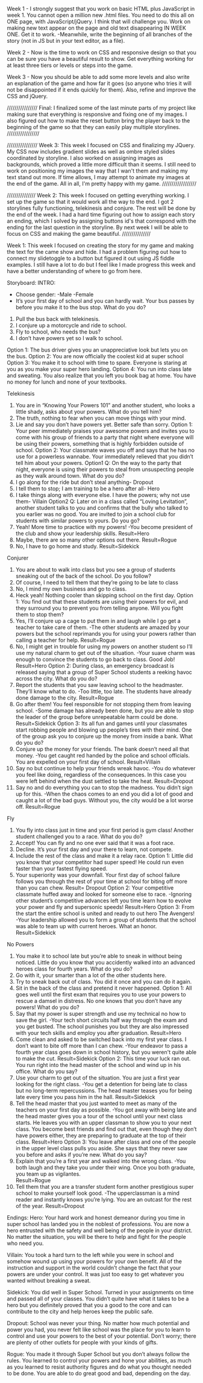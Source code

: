 Week 1 -
I strongly suggest that you work on basic HTML plus JavaScript in week 1. You cannot open a million new .html files. You need to do this all on ONE page, with JavaScript/jQuery.  I think that will challenge you. Work on making new text appear on the page and old text disappearing IN WEEK ONE. Get it to work.
-Meanwhile, write the beginning of all branches of the story (not in JS but in your text editor, as a file).

Week 2 -
Now is the time to work on CSS and responsive design so that you can be sure you have a beautiful result to show. Get everything working for at least three tiers or levels or steps into the game.

Week 3 -
Now you should be able to add some more levels and also write an explanation of the game and how far it goes (so anyone who tries it will not be disappointed if it ends quickly for them). Also, refine and improve the CSS and jQuery.


////////////////
Final:
I finalized some of the last minute parts of my project like making sure that everything is responsive and fixing one of my images. I also figured out how to make the reset button bring the player back to the beginning of the game so that they can easily play multiple storylines.
/////////////////

////////////////
Week 3:
This week I focused on CSS and finalizing my JQuery. My CSS now includes gradient slides as well as ombre styled slides coordinated by storyline. I also worked on assigning images as backgrounds, which proved a little more difficult than it seems. I still need to work on positioning my images the way that I wan't them and making my text stand out more. If time allows, I may attempt to animate my images at the end of the game. All in all, I'm pretty happy with my game.
//////////////////

///////////////
Week 2:
This week I focused on getting everything working. I set up the game so that it would work all the way to the end. I got 2 storylines fully functioning, telekinesis and conjure. The rest will be done by the end of the week. I had a hard time figuring out how to assign each story an ending, which I solved by assigning buttons id's that correspond with the ending for the last question in the storyline. By next week I will be able to focus on CSS and making the game beautiful.
///////////////




Week 1:
This week I focused on creating the story for my game and making the text for the came show and hide. I had a problem figuring out how to connect my slidetoggle to a button but figured it out using JS fiddle examples. I still have a lot to do but I feel like I made progress this week and have a better understanding of where to go from here.

Storyboard:
INTRO:
* Choose gender:
-Male
-Female
* It’s your first day of school and you can hardly wait. Your bus passes by before you make it to the bus stop. What do you do?
1. Pull the bus back with telekinesis.
2. I conjure up a motorcycle and ride to school.
3. Fly to school, who needs the bus?
4. I don’t have powers yet so I walk to school.

Option 1: The bus driver gives you an unappreciative look but lets you on the bus.
Option 2: You are now officially the coolest kid at super school
Option 3: You make it to school with time to spare. Everyone is staring at you as you make your super hero landing.
Option 4: You run into class late and sweating. You also realize that you left you book bag at home. You have no money for lunch and none of your textbooks.

Telekinesis
1.	You are in “Knowing Your Powers 101” and another student, who looks a little shady, asks about your powers. What do you tell him?
1. The truth, nothing to fear when you can move things with your mind.
2. Lie and say you don’t have powers yet. Better safe than sorry.
Option 1: Your peer immediately praises your awesome powers and invites you to come with his group of friends to a party that night where everyone will be using their powers, something that is highly forbidden outside of school.
Option 2: Your classmate waves you off and says that he has no use for a powerless wannabe. Your immediately relieved that you didn’t tell him about your powers.
Option1 Q: On the way to the party that night, everyone is using their powers to steal from unsuspecting people as they walk around town. What do you do?
1.	I go along for the ride but don’t steal anything- Dropout
2.	I tell them to stop; I am training to be a hero after all- Hero
3.	I take things along with everyone else. I have the powers; why not use them- Villain
Option2 Q: Later on in a class called “Loving Levitation”, another student talks to you and confirms that the bully who talked to you earlier was no good. You are invited to join a school club for students with similar powers to yours. Do you go?
1.	Yeah! More time to practice with my powers!
-You become president of the club and show your leadership skills. Result=Hero
2.	Maybe, there are so many other options out there.
Result=Rogue
3.	No, I have to go home and study.
Result=Sidekick

Conjurer
1.	You are about to walk into class but you see a group of students sneaking out of the back of the school. Do you follow?
1.	Of course, I need to tell them that they’re going to be late to class
2.	No, I mind my own business and go to class.
3.	Heck yeah! Nothing cooler than skipping school on the first day.
Option 1: You find out that these students are using their powers for evil, and they surround you to prevent you from telling anyone.  Will you fight them to stop them?
1.	Yes, I’ll conjure up a cage to put them in and laugh while I go get a teacher to take care of them.
-The other students are amazed by your powers but the school reprimands you for using your powers rather than calling a teacher for help.
Result=Rogue
2.	No, I might get in trouble for using my powers on another student so I’ll use my natural charm to get out of the situation.
-Your suave charm was enough to convince the students to go back to class. Good Job!
Result=Hero
Option 2: During class, an emergency broadcast is released saying that a group of Super School students a reeking havoc across the city. What do you do?
1.	Report the students that you saw leaving school to the headmaster. They’ll know what to do.
-Too little, too late. The students have already done damage to the city.
Result=Rogue
2.	Go after them! You feel responsible for not stopping them from leaving school.
-Some damage has already been done, but you are able to stop the leader of the group before unrepeatable harm could be done. Result=Sidekick
Option 3:  Its all fun and games until your classmates start robbing people and blowing up people’s tires with their mind. One of the group ask you to conjure up the money from inside a bank. What do you do?
1.	Conjure up the money for your friends. The bank doesn’t need all that money.
-You get caught red handed by the police and school officials. You are expelled on your first day of school.
Result=Villain
2.	Say no but continue to help your friends wreak havoc.
-You do whatever you feel like doing, regardless of the consequences. In this case you were left behind when the dust settled to take the heat.
Result=Dropout
3.	 Say no and do everything you can to stop the madness. You didn’t sign up for this.
-When the chaos comes to an end you did a lot of good and caught a lot of the bad guys. Without you, the city would be a lot worse off. Result=Rogue

Fly
1.	You fly into class just in time and your first period is gym class! Another student challenged you to a race. What do you do?
1.	Accept! You can fly and no one ever said that it was a foot race.
2.	Decline. It’s your first day and your there to learn, not compete.
3.	Include the rest of the class and make it a relay race.
Option 1: Little did you know that your competitor had super speed! He could run even faster than your fastest flying speed.
1. Your superiority was your downfall. Your first day of school failure follows you through the rest of your time at school for biting off more than you can chew.
Result= Dropout
Option 2: Your competitive classmate huffed away and looked for someone else to race.
-Ignoring other student’s competitive advances left you time learn how to evolve your power and fly and supersonic speeds!
Result=Hero
Option 3: From the start the entire school is united and ready to out hero The Avengers!
-Your leadership allowed you to form a group of students that the school was able to team up with current heroes. What an honor.
Result=Sidekick

No Powers
1.	You make it to school late but you’re able to sneak in without being noticed. Little do you know that you accidently walked into an advanced heroes class for fourth years. What do you do?
1.	Go with it, your smarter than a lot of the other students here.
2.	Try to sneak back out of class. You did it once and you can do it again.
3.	Sit in the back of the class and pretend it never happened.
Option 1: All goes well until the first exam that requires you to use your powers to rescue a damsel in distress. No one knows that you don’t have any powers! What do you do?
1.	Say that my power is super strength and use my technical no how to save the girl.
-Your tech short circuits half way through the exam and you get busted. The school punishes you but they are also impressed with your tech skills and employ you after graduation.
Result=Hero
2.	Come clean and asked to be switched back into my first year class. I don’t want to bite off more than I can chew.
-Your endeavor to pass a fourth year class goes down in school history, but you weren't quite able to make the cut.
Result=Sidekick
Option 2: This time your luck ran out. You run right into the head master of the school and wind up in his office. What do you say?
1.	Use your charm to get out of the situation. You are just a first year looking for the right class.
-You get a detention for being late to class but no long-term repercussions. The head master teases you for being late every time you pass him in the hall.
Result=Sidekick
2.	Tell the head master that you just wanted to meet as many of the teachers on your first day as possible.
-You got away with being late and the head master gives you a tour of the school until your next class starts. He leaves you with an upper classman to show you to your next class. You become best friends and find out that, even though they don’t have powers either, they are preparing to graduate at the top of their class.
Result=Hero
Option 3: You leave after class and one of the people in the upper level class pulls you aside. She says that they never saw you before and asks if you’re new. What do you say?
1.	Explain that you’re a first year and walked into the wrong class.
-You both laugh and they take you under their wing. Once you both graduate, you team up as vigilantes.  
Result=Rogue
2.	Tell them that you are a transfer student form another prestigious super school to make yourself look good.
-The upperclassman is a mind reader and instantly knows you’re lying. You are an outcast for the rest of the year.
Result=Dropout

Endings:
Hero: Your hard work and honest demeanor during you time in super school has landed you in the noblest of professions. You are now a hero entrusted with the safety and well being of the people in your district. No matter the situation, you will be there to help and fight for the people who need you.

Villain: You took a hard turn to the left while you were in school and somehow wound up using your powers for your own benefit. All of the instruction and support in the world couldn’t change the fact that your powers are under your control. It was just too easy to get whatever you wanted without breaking a sweat.

Sidekick: You did well in Super School. Turned in your assignments on time and passed all of your classes. You didn’t quite have what it takes to be a hero but you definitely proved that you a good to the core and can contribute to the city and help heroes keep the public safe.

Dropout: School was never your thing. No matter how much potential and power you had, you never felt like school was the place for you to learn to control and use your powers to the best of your potential. Don’t worry; there are plenty of other outlets for people with your kinds of gifts.

Rogue: You made it through Super School but you don’t always follow the rules. You learned to control your powers and hone your abilities, as much as you learned to resist authority figures and do what you thought needed to be done. You are able to do great good and bad, depending on the day.
